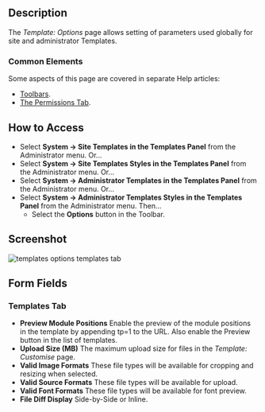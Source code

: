 <!-- Filename: Help4.x:Template:_Options / Display title: Template: Options -->

## Description

The *Template: Options* page allows setting of parameters used globally for 
site and administrator Templates.

### Common Elements

Some aspects of this page are covered in separate Help articles:

* [Toolbars](jdocmanual?article=help/common-elements/toolbars).
* [The Permissions Tab](jdocmanual?article=help/common-elements/edit-permissions).

## How to Access

- Select **System → Site Templates in the Templates Panel** from the
  Administrator menu. Or...
- Select **System → Site Templates Styles in the Templates Panel**
  from the Administrator menu. Or...
- Select **System → Administrator Templates in the Templates Panel**
  from the Administrator menu. Or...
- Select **System → Administrator Templates Styles in the Templates
  Panel** from the Administrator menu. Then...
  - Select the **Options** button in the Toolbar.

## Screenshot

![templates options templates tab](../../../en/images/templates/templates-options-templates-tab.png)

## Form Fields

### Templates Tab

- **Preview Module Positions** Enable the preview of the module positions 
  in the template by appending tp=1 to the URL. Also enable the Preview 
  button in the list of templates.
- **Upload Size (MB)** The maximum upload size for files in the 
  *Template: Customise* page.
- **Valid Image Formats** These file types will be available for cropping 
  and resizing when selected.
- **Valid Source Formats** These file types will be available for upload.
- **Valid Font Formats** These file types will be available for font preview.
- **File Diff Display** Side-by-Side or Inline.
